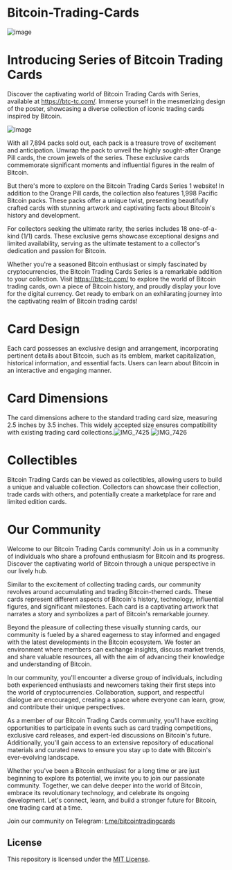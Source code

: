 # Bitcoin-Trading-Cards
![image](https://github.com/BitcoinTradingCards/Bitcoin-Trading-Cards/assets/133751253/a88ad565-0ab6-4d0a-a23f-1543b760ff23)
# Introducing Series of Bitcoin Trading Cards

Discover the captivating world of Bitcoin Trading Cards with Series, available at https://btc-tc.com/. Immerse yourself in the mesmerizing design of the poster, showcasing a diverse collection of iconic trading cards inspired by Bitcoin.

![image](https://github.com/BitcoinTradingCards/Bitcoin-Trading-Cards/assets/133751253/c51d14c3-a63c-4de5-88fe-71882aaa0bb5)

With all 7,894 packs sold out, each pack is a treasure trove of excitement and anticipation. Unwrap the pack to unveil the highly sought-after Orange Pill cards, the crown jewels of the series. These exclusive cards commemorate significant moments and influential figures in the realm of Bitcoin.

But there's more to explore on the Bitcoin Trading Cards Series 1 website! In addition to the Orange Pill cards, the collection also features 1,998 Pacific Bitcoin packs. These packs offer a unique twist, presenting beautifully crafted cards with stunning artwork and captivating facts about Bitcoin's history and development.

For collectors seeking the ultimate rarity, the series includes 18 one-of-a-kind (1/1) cards. These exclusive gems showcase exceptional designs and limited availability, serving as the ultimate testament to a collector's dedication and passion for Bitcoin.

Whether you're a seasoned Bitcoin enthusiast or simply fascinated by cryptocurrencies, the Bitcoin Trading Cards Series is a remarkable addition to your collection. Visit https://btc-tc.com/ to explore the world of Bitcoin trading cards, own a piece of Bitcoin history, and proudly display your love for the digital currency. Get ready to embark on an exhilarating journey into the captivating realm of Bitcoin trading cards!

# Card Design
Each card possesses an exclusive design and arrangement, incorporating pertinent details about Bitcoin, such as its emblem, market capitalization, historical information, and essential facts. Users can learn about Bitcoin in an interactive and engaging manner.

# Card Dimensions
The card dimensions adhere to the standard trading card size, measuring 2.5 inches by 3.5 inches. This widely accepted size ensures compatibility with existing trading card collections.![IMG_7425](https://github.com/BitcoinTradingCards/Bitcoin-Trading-Cards/assets/133751253/c87ff473-688c-4f39-9566-bf84686ab015)
![IMG_7426](https://github.com/BitcoinTradingCards/Bitcoin-Trading-Cards/assets/133751253/a840b7a1-5bb1-49a6-b2e7-e085acde82f5)

# Collectibles

Bitcoin Trading Cards can be viewed as collectibles, allowing users to build a unique and valuable collection. Collectors can showcase their collection, trade cards with others, and potentially create a marketplace for rare and limited edition cards.

# Our Community
Welcome to our Bitcoin Trading Cards community! Join us in a community of individuals who share a profound enthusiasm for Bitcoin and its progress. Discover the captivating world of Bitcoin through a unique perspective in our lively hub.

Similar to the excitement of collecting trading cards, our community revolves around accumulating and trading Bitcoin-themed cards. These cards represent different aspects of Bitcoin's history, technology, influential figures, and significant milestones. Each card is a captivating artwork that narrates a story and symbolizes a part of Bitcoin's remarkable journey.

Beyond the pleasure of collecting these visually stunning cards, our community is fueled by a shared eagerness to stay informed and engaged with the latest developments in the Bitcoin ecosystem. We foster an environment where members can exchange insights, discuss market trends, and share valuable resources, all with the aim of advancing their knowledge and understanding of Bitcoin.

In our community, you'll encounter a diverse group of individuals, including both experienced enthusiasts and newcomers taking their first steps into the world of cryptocurrencies. Collaboration, support, and respectful dialogue are encouraged, creating a space where everyone can learn, grow, and contribute their unique perspectives.

As a member of our Bitcoin Trading Cards community, you'll have exciting opportunities to participate in events such as card trading competitions, exclusive card releases, and expert-led discussions on Bitcoin's future. Additionally, you'll gain access to an extensive repository of educational materials and curated news to ensure you stay up to date with Bitcoin's ever-evolving landscape.

Whether you've been a Bitcoin enthusiast for a long time or are just beginning to explore its potential, we invite you to join our passionate community. Together, we can delve deeper into the world of Bitcoin, embrace its revolutionary technology, and celebrate its ongoing development. Let's connect, learn, and build a stronger future for Bitcoin, one trading card at a time.

Join our community on Telegram: [t.me/bitcointradingcards](https://t.me/bitcointradingcards)

## License

This repository is licensed under the [MIT License](LICENSE.md).
